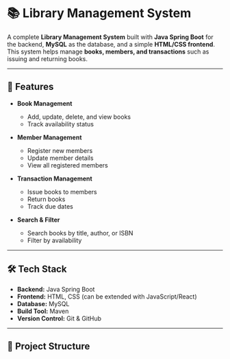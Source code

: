 # 📚 Library Management System

A complete **Library Management System** built with **Java Spring Boot** for the backend, **MySQL** as the database, and a simple **HTML/CSS frontend**.  
This system helps manage **books, members, and transactions** such as issuing and returning books.

---

## 🚀 Features

- **Book Management**
  - Add, update, delete, and view books
  - Track availability status

- **Member Management**
  - Register new members
  - Update member details
  - View all registered members

- **Transaction Management**
  - Issue books to members
  - Return books
  - Track due dates

- **Search & Filter**
  - Search books by title, author, or ISBN
  - Filter by availability

---

## 🛠️ Tech Stack

- **Backend:** Java Spring Boot
- **Frontend:** HTML, CSS (can be extended with JavaScript/React)
- **Database:** MySQL
- **Build Tool:** Maven
- **Version Control:** Git & GitHub

---

## 📂 Project Structure

